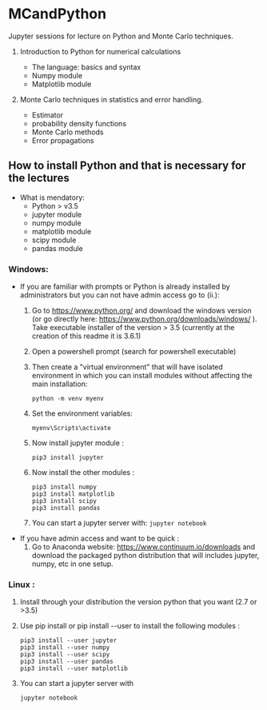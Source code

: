 # MCandPython

Jupyter sessions for lecture on Python and Monte Carlo techniques.

1. Introduction to Python for numerical calculations
   + The language: basics and syntax
   + Numpy module
   + Matplotlib module

2. Monte Carlo techniques in statistics and error handling.
   + Estimator 
   + probability density functions
   + Monte Carlo methods
   + Error propagations
   
## How to install Python and that is necessary for the lectures

  + What is mendatory:
    - Python > v3.5
    - jupyter module
    - numpy module
    - matplotlib module
    - scipy module
    - pandas module
     
### Windows:
  - If you are familiar with prompts or Python is already installed by administrators but you can not have admin access go to (ii.):  
    1. Go to https://www.python.org/ and download the windows version (or go directly here: https://www.python.org/downloads/windows/ ). Take executable installer of the version > 3.5 (currently at the creation of this readme it is 3.6.1)
	
    2. Open a powershell prompt (search for powershell executable)
    3. Then create a "virtual environment" that will have isolated environment in which you can install modules without affecting the main installation:

        ```
        python -m venv myenv
        ```

    4. Set the environment variables:

        ```
        myenv\Scripts\activate
        ```

    5. Now install jupyter module :

        ```
        pip3 install jupyter
        ```
 
    6. Now install the other modules :

        ```
        pip3 install numpy
        pip3 install matplotlib
        pip3 install scipy
        pip3 install pandas
        ```

      7. You can start a jupyter server with:
        ```
        jupyter notebook
        ```
  - If you have admin access and want to be quick :
    1. Go to Anaconda website: https://www.continuum.io/downloads and download the packaged python distribution that will includes jupyter, numpy, etc in one setup.

### Linux :

  1. Install through your distribution the version python that you want (2.7 or >3.5)
  2. Use pip install or pip install --user to install the following modules :

        ```
        pip3 install --user jupyter
        pip3 install --user numpy
        pip3 install --user scipy
        pip3 install --user pandas
        pip3 install --user matplotlib
        ```
  3. You can start a jupyter server with

        ```
        jupyter notebook
        ```
 
